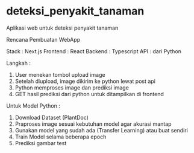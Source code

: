 # deteksi_penyakit_tanaman

Aplikasi web untuk deteksi penyakit tanaman

Rencana Pembuatan WebApp

Stack : Next.js Frontend : React Backend : Typescript API : dari Python

Langkah :

1. User menekan tombol upload image
2. Setelah diupload, image dikirim ke python lewat post api
3. Python memproses image dan prediksi image
4. GET hasil prediksi dari python untuk ditampilkan di frontend

Untuk Model Python :

1. Download Dataset (PlantDoc)
2. Praproses image sesuai kebutuhan model agar akurasi mantap
3. Gunakan model yang sudah ada (Transfer Learning) atau buat sendiri
4. Train Model selama beberapa epoch
5. Prediksi gambar test
